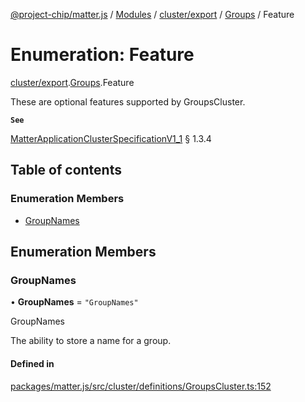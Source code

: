 [@project-chip/matter.js](../README.md) / [Modules](../modules.md) / [cluster/export](../modules/cluster_export.md) / [Groups](../modules/cluster_export.Groups.md) / Feature

# Enumeration: Feature

[cluster/export](../modules/cluster_export.md).[Groups](../modules/cluster_export.Groups.md).Feature

These are optional features supported by GroupsCluster.

**`See`**

[MatterApplicationClusterSpecificationV1_1](../interfaces/spec_export.MatterApplicationClusterSpecificationV1_1.md) § 1.3.4

## Table of contents

### Enumeration Members

- [GroupNames](cluster_export.Groups.Feature.md#groupnames)

## Enumeration Members

### GroupNames

• **GroupNames** = ``"GroupNames"``

GroupNames

The ability to store a name for a group.

#### Defined in

[packages/matter.js/src/cluster/definitions/GroupsCluster.ts:152](https://github.com/project-chip/matter.js/blob/e87b236f/packages/matter.js/src/cluster/definitions/GroupsCluster.ts#L152)
